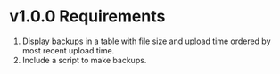 # v1.0.0 Requirements

1. Display backups in a table with file size and upload time ordered by most
   recent upload time.
2. Include a script to make backups.
